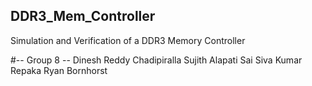 ## DDR3_Mem_Controller
Simulation and Verification of a DDR3 Memory Controller

#--  Group 8 --
Dinesh Reddy Chadipiralla
Sujith Alapati
Sai Siva Kumar Repaka
Ryan Bornhorst

